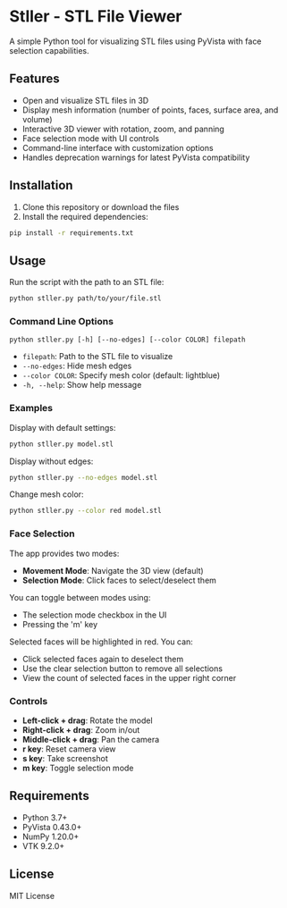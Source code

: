 # Stller - STL File Viewer

A simple Python tool for visualizing STL files using PyVista with face selection capabilities.

## Features

- Open and visualize STL files in 3D
- Display mesh information (number of points, faces, surface area, and volume)
- Interactive 3D viewer with rotation, zoom, and panning
- Face selection mode with UI controls
- Command-line interface with customization options
- Handles deprecation warnings for latest PyVista compatibility

## Installation

1. Clone this repository or download the files
2. Install the required dependencies:

```bash
pip install -r requirements.txt
```

## Usage

Run the script with the path to an STL file:

```bash
python stller.py path/to/your/file.stl
```

### Command Line Options

```
python stller.py [-h] [--no-edges] [--color COLOR] filepath
```

- `filepath`: Path to the STL file to visualize
- `--no-edges`: Hide mesh edges
- `--color COLOR`: Specify mesh color (default: lightblue)
- `-h, --help`: Show help message

### Examples

Display with default settings:
```bash
python stller.py model.stl
```

Display without edges:
```bash
python stller.py --no-edges model.stl
```

Change mesh color:
```bash
python stller.py --color red model.stl
```

### Face Selection

The app provides two modes:
- **Movement Mode**: Navigate the 3D view (default)
- **Selection Mode**: Click faces to select/deselect them

You can toggle between modes using:
- The selection mode checkbox in the UI
- Pressing the 'm' key

Selected faces will be highlighted in red. You can:
- Click selected faces again to deselect them
- Use the clear selection button to remove all selections
- View the count of selected faces in the upper right corner

### Controls

- **Left-click + drag**: Rotate the model
- **Right-click + drag**: Zoom in/out
- **Middle-click + drag**: Pan the camera
- **r key**: Reset camera view
- **s key**: Take screenshot
- **m key**: Toggle selection mode

## Requirements

- Python 3.7+
- PyVista 0.43.0+
- NumPy 1.20.0+
- VTK 9.2.0+

## License

MIT License 